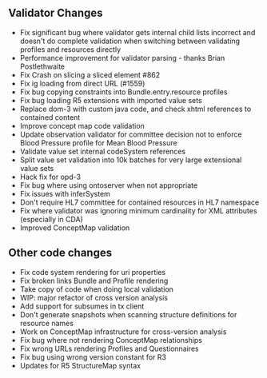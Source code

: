 ## Validator Changes

* Fix significant bug where validator gets internal child lists incorrect and doesn't do complete validation when switching between validating profiles and resources directly
* Performance improvement for validator parsing - thanks Brian Postlethwaite
* Fix Crash on slicing a sliced element #862
* Fix ig loading from direct URL (#1559)
* Fix bug copying constraints into Bundle.entry.resource profiles
* Fix bug loading R5 extensions with imported value sets
* Replace dom-3 with custom java code, and check xhtml references to contained content
* Improve concept map code validation
* Update observation validator for committee decision not to enforce Blood Pressure profile for Mean Blood Pressure
* Validate value set internal codeSystem references
* Split value set validation into 10k batches for very large extensional value sets
* Hack fix for opd-3
* Fix bug where using ontoserver when not appropriate
* Fix issues with inferSystem
* Don't require HL7 committee for contained resources in HL7 namespace
* Fix where validator was ignoring minimum cardinality for XML attributes (especially in CDA)
* Improved ConceptMap validation

## Other code changes

* Fix code system rendering for uri properties
* Fix broken links Bundle and Profile rendering
* Take copy of code when doing local validation
* WIP: major refactor of cross version analysis
* Add support for subsumes in tx client
* Don't generate snapshots when scanning structure definitions for resource names
* Work on ConceptMap infrastructure for cross-version analysis
* Fix bug where not rendering ConceptMap relationships
* Fix wrong URLs rendering Profiles and Questionnaires
* Fix bug using wrong version constant for R3
* Updates for R5 StructureMap syntax
